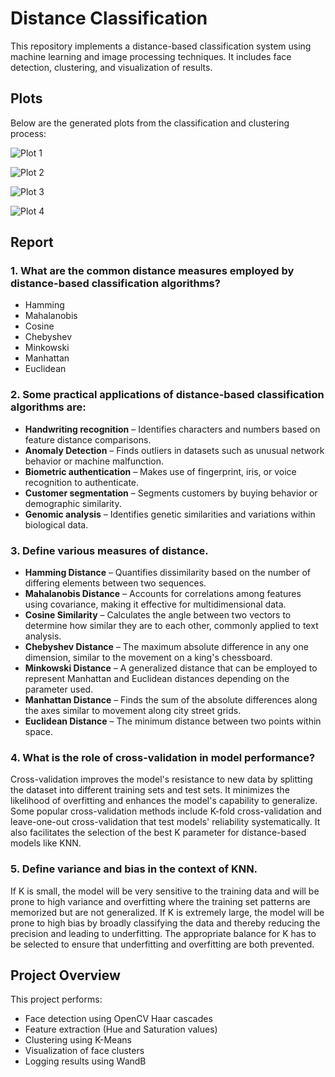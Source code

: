 # Distance Classification  

This repository implements a distance-based classification system using machine learning and image processing techniques. It includes face detection, clustering, and visualization of results.  


## Plots  

Below are the generated plots from the classification and clustering process:  

![Plot 1](https://i.imgur.com/P7U8fQQ.png)  

![Plot 2](https://imgur.com/a/fAPXVoM.png)  

![Plot 3](https://imgur.com/a/fHkXqEK.png)  

![Plot 4](https://imgur.com/a/o1dn8yc.png)  


## Report

### 1. What are the common distance measures employed by distance-based classification algorithms?

- Hamming  
- Mahalanobis  
- Cosine  
- Chebyshev  
- Minkowski  
- Manhattan  
- Euclidean  

### 2. Some practical applications of distance-based classification algorithms are:

- **Handwriting recognition** – Identifies characters and numbers based on feature distance comparisons.  
- **Anomaly Detection** – Finds outliers in datasets such as unusual network behavior or machine malfunction.  
- **Biometric authentication** – Makes use of fingerprint, iris, or voice recognition to authenticate.  
- **Customer segmentation** – Segments customers by buying behavior or demographic similarity.  
- **Genomic analysis** – Identifies genetic similarities and variations within biological data.  

### 3. Define various measures of distance.

- **Hamming Distance** – Quantifies dissimilarity based on the number of differing elements between two sequences.  
- **Mahalanobis Distance** – Accounts for correlations among features using covariance, making it effective for multidimensional data.  
- **Cosine Similarity** – Calculates the angle between two vectors to determine how similar they are to each other, commonly applied to text analysis.  
- **Chebyshev Distance** – The maximum absolute difference in any one dimension, similar to the movement on a king's chessboard.  
- **Minkowski Distance** – A generalized distance that can be employed to represent Manhattan and Euclidean distances depending on the parameter used.  
- **Manhattan Distance** – Finds the sum of the absolute differences along the axes similar to movement along city street grids.  
- **Euclidean Distance** – The minimum distance between two points within space.  

### 4. What is the role of cross-validation in model performance?

Cross-validation improves the model's resistance to new data by splitting the dataset into different training sets and test sets. It minimizes the likelihood of overfitting and enhances the model's capability to generalize. Some popular cross-validation methods include K-fold cross-validation and leave-one-out cross-validation that test models' reliability systematically. It also facilitates the selection of the best K parameter for distance-based models like KNN.  

### 5. Define variance and bias in the context of KNN.  

If K is small, the model will be very sensitive to the training data and will be prone to high variance and overfitting where the training set patterns are memorized but are not generalized. If K is extremely large, the model will be prone to high bias by broadly classifying the data and thereby reducing the precision and leading to underfitting. The appropriate balance for K has to be selected to ensure that underfitting and overfitting are both prevented.

## Project Overview  

This project performs:  
- Face detection using OpenCV Haar cascades  
- Feature extraction (Hue and Saturation values)  
- Clustering using K-Means  
- Visualization of face clusters  
- Logging results using WandB  
 

